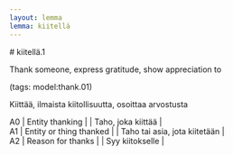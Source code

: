 ```yaml
---
layout: lemma
lemma: kiitellä
---
```


<div class="sense">
# <span class="sensename">kiitellä.1</span>

<span class="description">Thank someone, express gratitude, show appreciation to</span>

(tags: model:thank.01)

<span class="description">Kiittää, ilmaista kiitollisuutta, osoittaa arvostusta</span>

A0 | Entity thanking |   | Taho, joka kiittää |  
A1 | Entity or thing thanked |   | Taho tai asia, jota kiitetään |  
A2 | Reason for thanks |   | Syy kiitokselle |  

</div>

